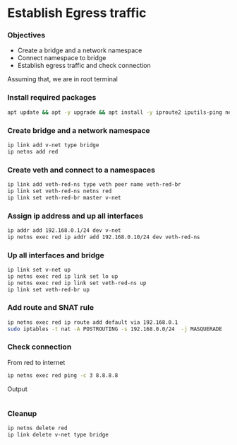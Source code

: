 # Establish Egress traffic

### Objectives
 - Create a bridge and a network namespace
 - Connect namespace to bridge
 - Establish egress traffic and check connection

Assuming that, we are in root terminal

### Install required packages
```sh
apt update && apt -y upgrade && apt install -y iproute2 iputils-ping net-tools tcpdump
```

### Create bridge and a network namespace
```sh
ip link add v-net type bridge
ip netns add red
```

### Create veth and connect to a namespaces
```sh
ip link add veth-red-ns type veth peer name veth-red-br
ip link set veth-red-ns netns red
ip link set veth-red-br master v-net
```

### Assign ip address and up all interfaces
```sh
ip addr add 192.168.0.1/24 dev v-net
ip netns exec red ip addr add 192.168.0.10/24 dev veth-red-ns
```

### Up all interfaces and bridge
```sh
ip link set v-net up
ip netns exec red ip link set lo up
ip netns exec red ip link set veth-red-ns up
ip link set veth-red-br up
```

### Add route and SNAT rule
```sh
ip netns exec red ip route add default via 192.168.0.1
sudo iptables -t nat -A POSTROUTING -s 192.168.0.0/24  -j MASQUERADE

```

### Check connection
From red to internet
```sh
ip netns exec red ping -c 3 8.8.8.8
```

Output
```sh
```

### Cleanup
```sh
ip netns delete red
ip link delete v-net type bridge
```

